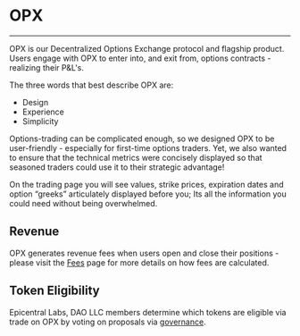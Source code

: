 # OPX
---
OPX is our Decentralized Options Exchange protocol and flagship product. Users engage with OPX to enter into, and exit from, options contracts - realizing their P&L's. 

The three words that best describe OPX are:

- Design
- Experience
- Simplicity

Options-trading can be complicated enough, so we designed OPX to be user-friendly - especially for first-time options traders. Yet, we also wanted to ensure that the technical metrics were concisely displayed so that seasoned traders could use it to their strategic advantage! 

On the trading page you will see values, strike prices, expiration dates and option “greeks” articulately displayed before you; Its all the information you could need without being overwhelmed.

## Revenue 
OPX generates revenue fees when users open and close their positions - please visit the [Fees](/products/fees.md) page for more details on how fees are calculated.   



## Token Eligibility
Epicentral Labs, DAO LLC members determine which tokens are eligible via trade on OPX by voting on proposals via [governance](/governance/governance).